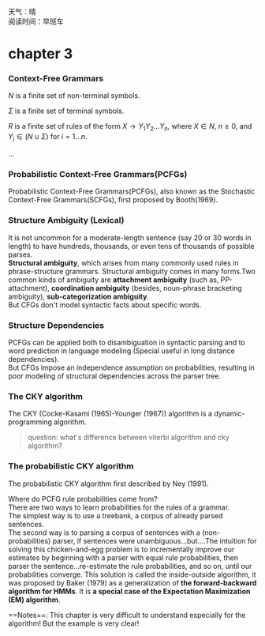 天气：晴  
阅读时间：早班车

# chapter 3

### Context-Free Grammars

$N$ is a finite set of non-terminal symbols.

$\Sigma$ is a finite set of terminal symbols.

$R$ is a finite set of rules of the form $X \to Y_1Y_2...Y_n$, where $X \in N$, $n \geq 0$, and $Y_i \in (N  \cup \Sigma)$ for $i=1...n$.

...

### Probabilistic Context-Free Grammars(PCFGs)

Probabilistic Context-Free Grammars(PCFGs), also known as the Stochastic Context-Free Grammars(SCFGs), first proposed by Booth(1969).

### Structure Ambiguity (Lexical)

It is not uncommon for a moderate-length sentence (say 20 or 30 words in length) to have hundreds, thousands, or even tens of thousands of possible parses. <br>**Structural ambiguity**, which arises from many commonly used rules in phrase-structure grammars. Structural ambiguity comes in many forms.Two common kinds of ambiguity are **attachment ambiguity** (such as, PP-attachment), **coordination ambiguity** (besides, noun-phrase bracketing ambiguity), **sub-categorization ambiguity**.<br>But CFGs don't model syntactic facts about specific words.

### Structure Dependencies

PCFGs can be applied both to disambiguation in syntactic parsing and to word prediction in language modeling (Special useful in long distance dependencies).<br>But CFGs impose an independence assumption on probabilities, resulting in poor modeling of structural dependencies across the parser tree.

### The CKY algorithm

The CKY (Cocke-Kasami (1965)-Younger (1967)) algorithm is a dynamic-programming algorithm.

> question: what's difference between viterbi algorithm and cky algorithm?

### The probabilistic CKY algorithm

The probabilistic CKY algorithm first described by Ney (1991).

Where do PCFG rule probabilities come from? <br>There are two ways to learn probabilities for the rules of a grammar. <br>The simplest way is to use a treebank, a corpus of already parsed sentences.<br>The second way is to parsing a corpus of sentences with a (non-probabilities) parser, if sentences were unambiguous...but....The intuition for solving this  chicken-and-egg problem is to incrementally improve our estimates by beginning with a parser with equal rule probabilities, then parser the sentence...re-estimate the rule probabilities, and so on, until our probabilities converge. This solution is called the inside-outside algorithm, it was proposed by Baker (1979) as a generalization of **the forward-backward algorithm for HMMs**. It is **a special case of the Expectation Maximization (EM) algorithm**.





==Notes==: This chapter is very difficult to understand especially for the algorithm! But the example is very clear!















